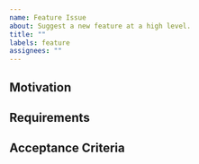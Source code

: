 ```yaml
---
name: Feature Issue
about: Suggest a new feature at a high level.
title: ""
labels: feature
assignees: ""
---
```


## Motivation

<!-- Why are we building this? -->

## Requirements

<!-- What does this accomplish? -->

## Acceptance Criteria

<!-- What technical work must be completed for this to be accepted? -->

<!-- ## Extra work -->
<!-- Not required, but could be added in if there's time -->

<!-- ## Mockups (if available) -->

<!-- ## Use this if you want to build a collapsible box
<details>
  <summary>Detail Box</summary>
- Thing one
- Thing two
</details>
-->
